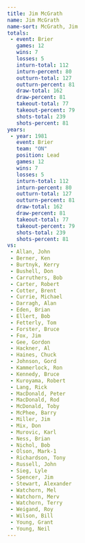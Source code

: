 ```yaml
---
title: Jim McGrath
name: Jim McGrath
name-sort: McGrath, Jim
totals:
 - event: Brier
   games: 12
   wins: 7
   losses: 5
   inturn-total: 112
   inturn-percent: 80
   outturn-total: 127
   outturn-percent: 81
   draw-total: 162
   draw-percent: 81
   takeout-total: 77
   takeout-percent: 79
   shots-total: 239
   shots-percent: 81
years:
 - year: 1981
   event: Brier
   team: "ON"
   position: Lead
   games: 12
   wins: 7
   losses: 5
   inturn-total: 112
   inturn-percent: 80
   outturn-total: 127
   outturn-percent: 81
   draw-total: 162
   draw-percent: 81
   takeout-total: 77
   takeout-percent: 79
   shots-total: 239
   shots-percent: 81
vs:
 - Allan, John
 - Berner, Ken
 - Burtnyk, Kerry
 - Bushell, Don
 - Carruthers, Bob
 - Carter, Robert
 - Cotter, Brent
 - Currie, Michael
 - Darragh, Alan
 - Eden, Brian
 - Ellert, Bob
 - Fetterly, Tom
 - Forster, Bruce
 - Fox, Jim
 - Gee, Gordon
 - Hackner, Al
 - Haines, Chuck
 - Johnson, Gord
 - Kammerlock, Ron
 - Kennedy, Bruce
 - Kuroyama, Robert
 - Lang, Rick
 - MacDonald, Peter
 - MacDonald, Rod
 - McDonald, Toby
 - McPhee, Barry
 - Miller, Jim
 - Mix, Don
 - Murovic, Karl
 - Ness, Brian
 - Nichol, Bob
 - Olson, Mark-1
 - Richardson, Tony
 - Russell, John
 - Sieg, Lyle
 - Spencer, Jim
 - Stewart, Alexander
 - Watchorn, Mel
 - Watchorn, Merv
 - Watchorn, Terry
 - Weigand, Roy
 - Wilson, Bill
 - Young, Grant
 - Young, Neil
---
```

